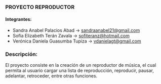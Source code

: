 ### PROYECTO REPRODUCTOR

#### Integrantes:
- Sandra Anabel Palacios Abad -> sandraanabel21@gmail.com
- Sofía Elizabeth Terán Zavala -> sofiteranz@hotmail.com
- Verónica Daniela Guasumba Tupiza -> vdanielagt@gmail.com


### Descripción:
El proyecto consiste en la creación de un reproductor de música, el cual permita al usuario cargar una lista de reproducción, reproducir, pausar, adelantar, retroceder, entre otras funciones.
